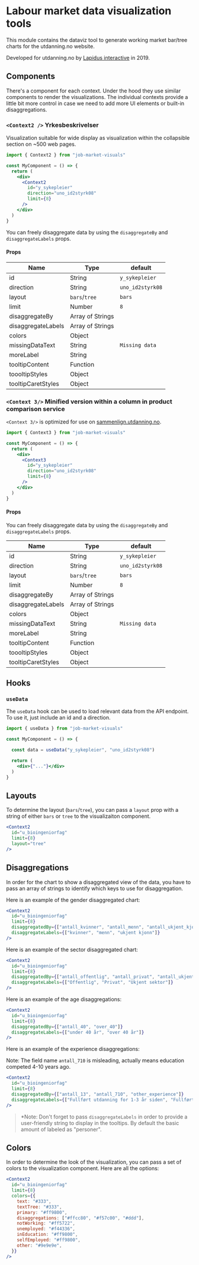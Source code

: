 
# Labour market data visualization tools

This module contains the dataviz tool to generate working market bar/tree charts for the utdanning.no website.

Developed for utdanning.no by [Lapidus interactive](https://lapidus.se/case-studies) in 2019. 

## Components

There's a component for each context. Under the hood they use similar components to render the visualizations. The individual contexts provide a little bit more control in case we need to add more UI elements or built-in disaggregations.

### `<Context2 />` Yrkesbeskrivelser 

Visualization suitable for wide display as visualization within the collapsible section on ~500 web pages.

```jsx
import { Context2 } from "job-market-visuals"

const MyComponent = () => {
  return (
    <div>
      <Context2
        id="y_sykepleier"
        direction="uno_id2styrk08"
        limit={8}
      />
    </div>
  )
}
```

You can freely disaggregate data by using the `disaggregateBy` and `disaggregateLabels` props.

#### Props

| Name               | Type             | default          |
| ------------------ | ---------------- | ---------------- |
| id                 | String           | `y_sykepleier`   |
| direction          | String           | `uno_id2styrk08` |
| layout             | `bars`/`tree`    | `bars`           |
| limit              | Number           | `8`              |
| disaggregateBy     | Array of Strings |                  |
| disaggregateLabels | Array of Strings |                  |
| colors             | Object           |                  |
| missingDataText    | String           | `Missing data`   |
| moreLabel          | String           |                  |
| tooltipContent     | Function         |                  |
| toooltipStyles     | Object           |                  |
| tooltipCaretStyles | Object           |                  |

### `<Context 3/>` Minified version within a column in product comparison service 

`<Context 3/>` is optimized for use on [sammenlign.utdanning.no](https://sammenlign.utdanning.no/). 

```jsx
import { Context3 } from "job-market-visuals"

const MyComponent = () => {
  return (
    <div>
      <Context3
        id="y_sykepleier"
        direction="uno_id2styrk08"
        limit={8}
      />
    </div>
  )
}
```

#### Props

You can freely disaggregate data by using the `disaggregateBy` and `disaggregateLabels` props.

| Name               | Type             | default          |
| ------------------ | ---------------- | ---------------- |
| id                 | String           | `y_sykepleier`   |
| direction          | String           | `uno_id2styrk08` |
| layout             | `bars`/`tree`    | `bars`           |
| limit              | Number           | `8`              |
| disaggregateBy     | Array of Strings |                  |
| disaggregateLabels | Array of Strings |                  |
| colors             | Object           |                  |
| missingDataText    | String           | `Missing data`   |
| moreLabel          | String           |                  |
| tooltipContent     | Function         |                  |
| toooltipStyles     | Object           |                  |
| tooltipCaretStyles | Object           |                  |

## Hooks

### `useData`

The `useData` hook can be used to load relevant data from the API endpoint. To use it, just include an id and a direction.

```jsx
import { useData } from "job-market-visuals"

const MyComponent = () => {

  const data = useData("y_sykepleier", "uno_id2styrk08")

  return (
    <div>{"..."}</div>
  )
}
```

## Layouts

To determine the layout (`bars`/`tree`), you can pass a `layout` prop with a string of either `bars` or `tree` to the visualizaiton component.

```jsx
<Context2
  id="u_bioingeniorfag"
  limit={8}
  layout="tree"
/>
```

## Disaggregations

In order for the chart to show a disaggregated view of the data, you have to pass an array of strings to identify which keys to use for disaggregation.

Here is an example of the gender disaggregated chart:

```jsx
<Context2
  id="u_bioingeniorfag"
  limit={8}
  disaggregatedBy={["antall_kvinner", "antall_menn", "antall_ukjent_kjonn"]}
  disaggregateLabels={["kvinner", "menn", "ukjent kjonn"]}
/>
```

Here is an example of the sector disaggregated chart:

```jsx
<Context2
  id="u_bioingeniorfag"
  limit={8}
  disaggregatedBy={["antall_offentlig", "antall_privat", "antall_ukjent_sektor"]}
  disaggregateLabels={["Offentlig", "Privat", "Ukjent sektor"]}
/>
```

Here is an example of the age disaggregations:

```jsx
<Context2
  id="u_bioingeniorfag"
  limit={8}
  disaggregatedBy={["antall_40", "over_40"]}
  disaggregateLabels={["under 40 år", "over 40 år"]}
/>
```

Here is an example of the experience disaggregations:

Note: The field name `antall_710` is misleading, actually means education competed 4-10 years ago. 

```jsx
<Context2
  id="u_bioingeniorfag"
  limit={8}
  disaggregatedBy={["antall_13", "antall_710", "other_experience"]}
  disaggregateLabels={["Fullført utdanning for 1-3 år siden", "Fullført utdanning for 4-10 år siden", "alle"]}
/>
```

> *Note: Don't forget to pass `disaggregateLabels` in order to provide a user-friendly string to display in the tooltips. By default the basic amount of labeled as "personer".

<a name="colors"></a>
## Colors

In order to determine the look of the visualization, you can pass a set of colors to the visualization component. Here are all the options:

```jsx
<Context2
  id="u_bioingeniorfag"
  limit={8}
  colors={{
    text: "#333",
    textTree: "#333",
    primary: "#ff9800",
    disaggregations: ["#ffcc80", "#f57c00", "#ddd"],
    notWorking: "#ff5722",
    unemployed: "#f44336",
    inEducation: "#ff9800",
    selfEmployed: "#ff9800",
    other: "#9e9e9e",
  }}
/>
```
